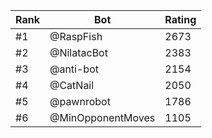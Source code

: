 Rank|Bot|Rating
---|---|---
#1|@RaspFish|2673
#2|@NilatacBot|2383
#3|@anti-bot|2154
#4|@CatNail|2050
#5|@pawnrobot|1786
#6|@MinOpponentMoves|1105
